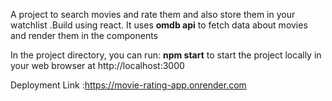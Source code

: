 A project to search movies and rate them and also store them in your watchlist .Build using react.
It uses **omdb api** to fetch data about movies and render them in the components


In the project directory, you can run: **npm start**  to start the project locally in your web browser at http://localhost:3000


 Deployment Link :https://movie-rating-app.onrender.com




